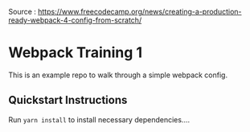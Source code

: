Source : https://www.freecodecamp.org/news/creating-a-production-ready-webpack-4-config-from-scratch/

# Webpack Training 1

This is an example repo to walk through a simple webpack config.

## Quickstart Instructions

Run `yarn install` to install necessary dependencies....
